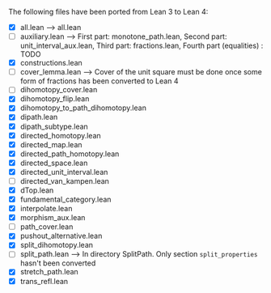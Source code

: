 The following files have been ported from Lean 3 to Lean 4:

- [x] all.lean --> all.lean
- [ ] auxiliary.lean --> First part: monotone_path.lean, Second part: unit_interval_aux.lean, Third part: fractions.lean, Fourth part (equalities) : TODO
- [x] constructions.lean
- [ ] cover_lemma.lean --> Cover of the unit square must be done once some form of fractions has been converted to Lean 4
- [ ] dihomotopy_cover.lean
- [x] dihomotopy_flip.lean
- [x] dihomotopy_to_path_dihomotopy.lean
- [x] dipath.lean
- [x] dipath_subtype.lean
- [x] directed_homotopy.lean
- [x] directed_map.lean
- [x] directed_path_homotopy.lean
- [x] directed_space.lean
- [x] directed_unit_interval.lean
- [ ] directed_van_kampen.lean
- [x] dTop.lean
- [x] fundamental_category.lean
- [x] interpolate.lean
- [x] morphism_aux.lean
- [ ] path_cover.lean
- [x] pushout_alternative.lean
- [x] split_dihomotopy.lean
- [ ] split_path.lean --> In directory SplitPath. Only section `split_properties` hasn't been converted
- [x] stretch_path.lean
- [x] trans_refl.lean